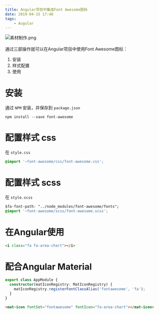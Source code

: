 ```yaml
---
title: Angular项目中集成Font Awesome图标
date: 2019-04-15 17:48
tags:
    - Augular
---
```



![素材制作.png](https://cdn.nlark.com/yuque/0/2019/png/269363/1555038251526-53b022c7-d2ea-4e41-adcd-dd4a4454c98b.png#align=left&display=inline&height=420&name=%E7%B4%A0%E6%9D%90%E5%88%B6%E4%BD%9C.png&originHeight=720&originWidth=1280&size=588090&status=done&width=746)<br /><br />通过三部操作就可以在Angular项目中使用Font Awesome图标：
1. 安装
1. 样式配置
1. 使用

<a name="e655a410"></a>
# 安装
通过 `NPM` 安装，并保存到 `package.json` 

```
npm install --save font-awesome
```

<a name="9ae6f0a6"></a>
# 配置样式 css
在 `style.css` 

```css
@import '~font-awesome/css/font-awesome.css';
```

<a name="ca2b37d4"></a>
# 配置样式 scss
在 `style.scss` 

```css
$fa-font-path: "../node_modules/font-awesome/fonts";
@import '~font-awesome/scss/font-awesome.scss';
```

<a name="1e1072c7"></a>
# 在Angular使用

```html
<i class="fa fa-area-chart"></i>
```

<a name="c7feb89a"></a>
# 配合Angular Material 

```typescript
export class AppModule {
  constructor(matIconRegistry: MatIconRegistry) {
    matIconRegistry.registerFontClassAlias('fontawesome', 'fa');
  }
}
```

```html
<mat-icon fontSet="fontawesome" fontIcon="fa-area-chart"></mat-icon>
```
